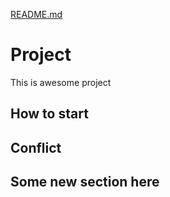 [README.md](https://github.com/user-attachments/files/22782506/README.md)
# Project
This is awesome project
## How to start
## Conflict
## Some new section here
